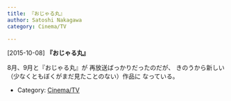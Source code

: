 ```yaml
---
title: 『おじゃる丸』
author: Satoshi Nakagawa
category: Cinema/TV

---
```


[2015-10-08] **『おじゃる丸』** 

 8月、9月と『おじゃる丸』が
再放送ばっかりだったのだが、
きのうから新しい
（少なくともぼくがまだ見たことのない）作品に
なっている。

- Category: [Cinema/TV](https://merapano.github.io/categories.html#Cinema/TV)


